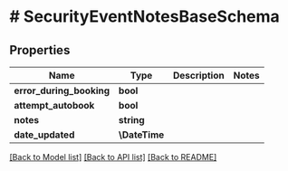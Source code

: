 # # SecurityEventNotesBaseSchema

## Properties

Name | Type | Description | Notes
------------ | ------------- | ------------- | -------------
**error_during_booking** | **bool** |  |
**attempt_autobook** | **bool** |  |
**notes** | **string** |  |
**date_updated** | **\DateTime** |  |

[[Back to Model list]](../../README.md#models) [[Back to API list]](../../README.md#endpoints) [[Back to README]](../../README.md)
